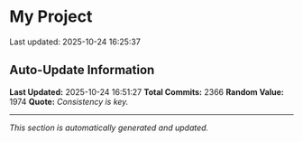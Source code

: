 # My Project


Last updated: 2025-10-24 16:25:37





































































































































































































































































































































































































































































































































































































































































































































































































































































































































































































































































































































































































































































































































































































































































































































































































































































































































































































































































































































































































































































































































































































































































































































































































































































































































































































































































































































































































































































## Auto-Update Information

**Last Updated:** 2025-10-24 16:51:27
**Total Commits:** 2366
**Random Value:** 1974
**Quote:** _Consistency is key._

---
_This section is automatically generated and updated._